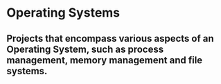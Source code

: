 <h1>Operating Systems <br/> </h1>

<h2>Projects that encompass various aspects of an Operating System, such as process management, memory management and file systems.
</h2>
